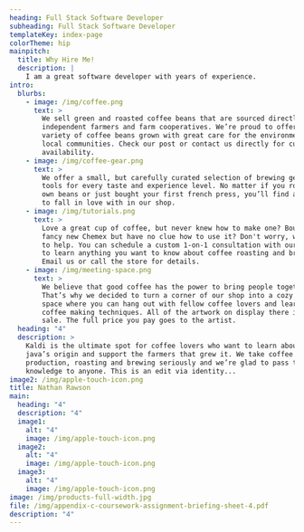 ```yaml
---
heading: Full Stack Software Developer
subheading: Full Stack Software Developer
templateKey: index-page
colorTheme: hip
mainpitch:
  title: Why Hire Me!
  description: |
    I am a great software developer with years of experience.
intro:
  blurbs:
    - image: /img/coffee.png
      text: >
        We sell green and roasted coffee beans that are sourced directly from
        independent farmers and farm cooperatives. We’re proud to offer a
        variety of coffee beans grown with great care for the environment and
        local communities. Check our post or contact us directly for current
        availability.
    - image: /img/coffee-gear.png
      text: >
        We offer a small, but carefully curated selection of brewing gear and
        tools for every taste and experience level. No matter if you roast your
        own beans or just bought your first french press, you’ll find a gadget
        to fall in love with in our shop.
    - image: /img/tutorials.png
      text: >
        Love a great cup of coffee, but never knew how to make one? Bought a
        fancy new Chemex but have no clue how to use it? Don't worry, we’re here
        to help. You can schedule a custom 1-on-1 consultation with our baristas
        to learn anything you want to know about coffee roasting and brewing.
        Email us or call the store for details.
    - image: /img/meeting-space.png
      text: >
        We believe that good coffee has the power to bring people together.
        That’s why we decided to turn a corner of our shop into a cozy meeting
        space where you can hang out with fellow coffee lovers and learn about
        coffee making techniques. All of the artwork on display there is for
        sale. The full price you pay goes to the artist.
  heading: "4"
  description: >
    Kaldi is the ultimate spot for coffee lovers who want to learn about their
    java’s origin and support the farmers that grew it. We take coffee
    production, roasting and brewing seriously and we’re glad to pass that
    knowledge to anyone. This is an edit via identity...
image2: /img/apple-touch-icon.png
title: Nathan Rawson
main:
  heading: "4"
  description: "4"
  image1:
    alt: "4"
    image: /img/apple-touch-icon.png
  image2:
    alt: "4"
    image: /img/apple-touch-icon.png
  image3:
    alt: "4"
    image: /img/apple-touch-icon.png
image: /img/products-full-width.jpg
file: /img/appendix-c-coursework-assignment-briefing-sheet-4.pdf
description: "4"
---
```

